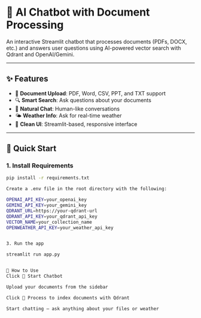 # 🤖 AI Chatbot with Document Processing

An interactive Streamlit chatbot that processes documents (PDFs, DOCX, etc.) and answers user questions using AI-powered vector search with Qdrant and OpenAI/Gemini.

---

## ✨ Features

- 📄 **Document Upload**: PDF, Word, CSV, PPT, and TXT support  
- 🔍 **Smart Search**: Ask questions about your documents  
- 💬 **Natural Chat**: Human-like conversations  
- 🌤️ **Weather Info**: Ask for real-time weather  
- 🎨 **Clean UI**: Streamlit-based, responsive interface  

---

## 🚀 Quick Start

### 1. Install Requirements
```bash
pip install -r requirements.txt

Create a .env file in the root directory with the following:

OPENAI_API_KEY=your_openai_key
GEMINI_API_KEY=your_gemini_key
QDRANT_URL=https://your-qdrant-url
QDRANT_API_KEY=your_qdrant_api_key
VECTOR_NAME=your_collection_name
OPENWEATHER_API_KEY=your_weather_api_key


3. Run the app

streamlit run app.py


🎯 How to Use
Click 🚀 Start Chatbot

Upload your documents from the sidebar

Click 🔄 Process to index documents with Qdrant

Start chatting — ask anything about your files or weather